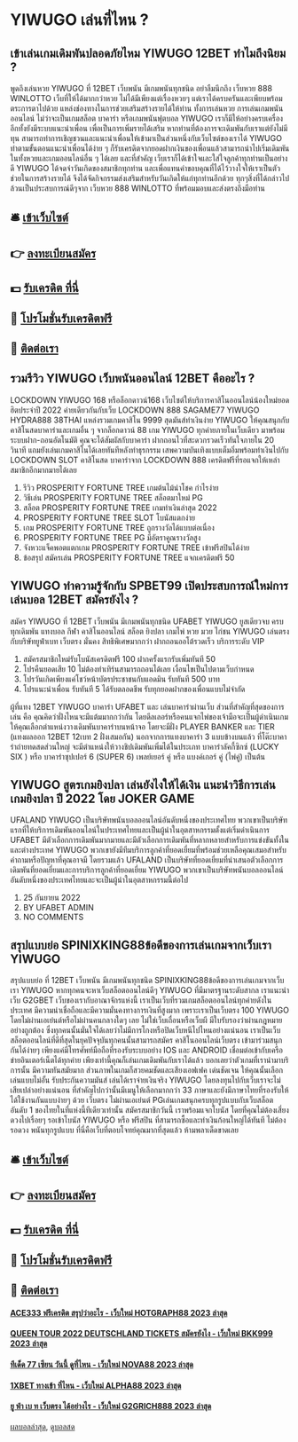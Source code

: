 # YIWUGO เล่นที่ไหน ?
## เข้าเล่นเกมเดิมพันปลอดภัยไหม YIWUGO 12BET ทำไมถึงนิยม ?
พูดถึงเล่นหวย YIWUGO ที่ 12BET เว็บพนัน มีเกมพนันทุกชนิด อย่าลืมนึกถึง เว็บหวย 888 WINLOTTO เว็บที่ให้ได้มากกว่าหวย ไม่ได้มีเพียงแต่เรื่องหวยๆ แต่เราได้ครบครันและเพียบพร้อมตระการตาไปด้วย แหล่งช่องทางในการช่วยเสริมสร้างรายได้ให้ท่าน ทั้งการเล่นหวย การเล่นเกมพนันออนไลน์ ไม่ว่าจะเป็นเกมสล็อต บาคาร่า หรือเกมพนันฟุตบอล YIWUGO เราก็มีให้อย่างครบเครื่อง อีกทั้งยังมีระบบแนะนำเพื่อน เพื่อเป็นการเพิ่มรายได้เสริม หากท่านที่ต้องการจะเดิมพันกับเราแต่ยังไม่มีทุน สามารถทำการเชิญชวนและแนะนำเพื่อนให้เข้ามาเป็นส่วนหนึ่งกับเว็บไซต์ของเราได้ YIWUGO ทำตามขั้นตอนแนะนำเพื่อนได้ง่าย ๆ ก็รับเครดิตจากยอดฝากเงินของเพื่อนแล้วสามารถนำไปเริ่มเดิมพันในทั้งหวยและเกมออนไลน์อื่น ๆ ได้เลย และที่สำคัญ เว็บเราก็ได้เข้าใจและใส่ใจลูกค้าทุกท่านเป็นอย่างดี YIWUGO ได้จดจำวันเกิดของสมาชิกทุกท่าน และเพื่อแทนคำขอบคุณที่ได้ไว้วางใจให้เราเป็นตัวช่วยในการสร้างรายได้ จึงได้จัดกิจกรรมส่งเสริมสำหรับวันเกิดให้แก่ทุกท่านอีกด้วย ทุกๆสิ่งที่ได้กล่าวไป ล้วนเป็นประสบการณ์ดีๆจาก เว็บหวย 888 WINLOTTO ที่พร้อมมอบและส่งตรงถึงมือท่าน

## 🛎 [เข้าเว็บไซต์](https://bit.ly/3SdLNi2)
## 👉 [ลงทะเบียนสมัคร](https://bit.ly/3SdLNi2)
## 💵 [รับเครดิต ที่นี่](https://bit.ly/3dyRKHj)
## 👑 [โปรโมชั่นรับเครดิตฟรี](https://bit.ly/3dyRKHj)
## 📱 [ติดต่อเรา](https://bit.ly/3dyRKHj)

## รวมรีวิว YIWUGO เว็บพนันออนไลน์ 12BET คืออะไร ?
LOCKDOWN YIWUGO 168 หรือล็อกดาวน์168 เว็บไซต์ให้บริการคาสิโนออนไลน์น้องใหม่ยอดฮิตประจำปี 2022 ค่ายเดียวกันกับเว็บ LOCKDOWN 888 SAGAME77 YIWUGO HYDRA888 38THAI แหล่งรวมเกมคาสิโน 9999 สุดมันส์ทำเงินง่าย YIWUGO ให้คุณสนุกกับคาสิโนสดบาคาร่าและเกมอื่น ๆ จากล็อกดาวน์ 88 เกม YIWUGO ทุกค่ายภายในเว็บเดียว มาพร้อมระบบฝาก-ถอนอัตโนมัติ คุณจะได้สัมผัสกับบาคาร่า ฝากถอนไวที่สะดวกรวดเร็วทันใจภายใน 20 วินาที แถมยังเล่นเกมคาสิโนได้เลยทันทีหลังทำธุรกรรม เสพความบันเทิงแบบเต็มอิ่มพร้อมทำเงินไปกับ LOCKDOWN SLOT คาสิโนสด บาคาร่าจาก LOCKDOWN 888 เครดิตฟรีที่รอแจกให้เหล่าสมาชิกอีกมากมายได้เลย
1. รีวิว PROSPERITY FORTUNE TREE เกมต้นไม้นำโชค กำไรง่าย
2. วิธีเล่น PROSPERITY FORTUNE TREE สล็อตมาใหม่ PG
3. สล็อต PROSPERITY FORTUNE TREE เกมทำเงินล่าสุด 2022
4. PROSPERITY FORTUNE TREE SLOT โบนัสแตกง่าย
5. เกม PROSPERITY FORTUNE TREE ถูกรางวัลได้แบบต่อเนื่อง
6. PROSPERITY FORTUNE TREE PG มีอัตราคูณรางวัลสูง
7. จังหวะแจ็คพอตแตกเกม PROSPERITY FORTUNE TREE เข้าฟรีสปินได้ง่าย
8. ข้อสรุป สมัครเล่น PROSPERITY FORTUNE TREE แจกเครดิตฟรี 50

## YIWUGO ทำความรู้จักกับ SPBET99 เปิดประสบการณ์ใหม่การเล่นบอล 12BET สมัครยังไง ?
สมัคร YIWUGO ที่ 12BET เว็บพนัน มีเกมพนันทุกชนิด UFABET YIWUGO ยูสเดียวจบ ครบทุกเดิมพัน แทงบอล กีฬา คาสิโนออนไลน์ สล็อต ยิงปลา เกมไพ่ หวย มวย ไก่ชน YIWUGO เล่นตรงกับบริษัทยูฟ่าเบท เว็บตรง มั่นคง สิทธิพิเศษมากกว่า ฝากถอนออโต้รวดเร็ว บริการระดับ VIP
1. สมัครสมาชิกใหม่รับโบนัสเครดิตฟรี 100 ฝากครั้งแรกรับเพิ่มทันที 50
2. โปรคืนยอดเสีย 10 ไม่ต้องทำเทิร์นสามารถถอนได้เลย เงื่อนไขเป็นไปตามเว็บกำหนด
3. โปรวันเกิดเพียงแค่โชว์หน้าบัตรประชาชนกับแอดมิน รับทันที 500 บาท
4. โปรแนะนำเพื่อน รับทันที 5 ได้รับตลอดชีพ รับทุกยอดฝากของเพื่อนแบบไม่จำกัด

ผู้ที่แทง 12BET YIWUGO บาคาร่า UFABET และ เล่นบาคาร่าผ่านเว็บ ส่วนที่สำคัญที่สุดของการเล่น คือ คุณคิดว่าฝั่งไหนจะมีแต้มมากกว่ากัน โดยดีลเลอร์หรือคนแจกไพ่ของเจ้ามือจะเป็นผู้ดำเนินเกม ให้คุณเลือกตำแหน่งวางเดิมพันบาคาร่าบนหน้าจอ โดยจะมีฝั่ง PLAYER BANKER และ TIER (แทงผลออก 12BET 12เบท 2 ฝั่งเสมอกัน)
นอกจากการแทงบาคาร่า 3 แบบข้างบนแล้ว ที่โต๊ะบาคาร่าถ่ายทดสดส่วนใหญ่ จะมีตำแหน่งให้วางชิปเดิมพันเพิ่มได้ในประเภท บาคาร่าลัคกี้ซิกซ์ (LUCKY SIX ) หรือ บาคาร่าซุปเปอร์ 6 (SUPER 6) เพลย์เยอร์ คู่ หรือ แบงค์เกอร์ คู่ (ไพ่คู่) เป็นต้น

## YIWUGO สูตรเกมยิงปลา เล่นยังไงให้ได้เงิน แนะนำวิธีการเล่น เกมยิงปลา ปี 2022 โดย JOKER GAME
UFALAND YIWUGO เป็นบริษัทพนันบอลออนไลน์อันดับหนึ่งของประเทศไทย พวกเขาเป็นบริษัทแรกที่ให้บริการเดิมพันออนไลน์ในประเทศไทยและเป็นผู้นำในอุตสาหกรรมตั้งแต่เริ่มดำเนินการ UFABET มีตัวเลือกการเดิมพันมากมายและมีตัวเลือกการเดิมพันที่หลากหลายสำหรับการแข่งขันทั้งในและต่างประเทศ YIWUGO พวกเขายังมีทีมบริการลูกค้าที่ยอดเยี่ยมที่พร้อมช่วยเหลือคุณเสมอสำหรับคำถามหรือปัญหาที่คุณอาจมี โดยรวมแล้ว UFALAND เป็นบริษัทที่ยอดเยี่ยมที่นำเสนอตัวเลือกการเดิมพันที่ยอดเยี่ยมและการบริการลูกค้าที่ยอดเยี่ยม YIWUGO พวกเขาเป็นบริษัทพนันบอลออนไลน์อันดับหนึ่งของประเทศไทยและจะเป็นผู้นำในอุตสาหกรรมนี้ต่อไป
1. 25 กันยายน 2022
2. BY UFABET ADMIN
3. NO COMMENTS

## สรุปแบบย่อ SPINIXKING88ข้อดีของการเล่นเกมจากเว็บเรา YIWUGO
สรุปแบบย่อ ที่ 12BET เว็บพนัน มีเกมพนันทุกชนิด SPINIXKING88ข้อดีของการเล่นเกมจากเว็บเรา YIWUGO หากทุกคนจะหาเว็บสล็อตออนไลน์ดีๆ YIWUGO ที่มีมาตรฐานระดับสากล เราแนะนำเว็บ G2GBET เว็บของเรากับอาณาจักรแห่งนี้ เราเป็นเว็บที่รวมเกมสล็อตออนไลน์ทุกค่ายดังในประเทศ มีความน่าเชื่อถือและมีความมั่นคงทางการเงินที่สูงมาก เพราะเราเป็นเว็บตรง 100 YIWUGO โดยไม่ผ่านเอเย่นต์หรือไม่ผ่านคนกลางใดๆ เลย ไม่ใช่เว็บเถื่อนหรือเว็บผี มีใบรับรองว่าผ่านกฎหมายอย่างถูกต้อง ซึ่งทุกคนนั้นมั่นใจได้เลยว่าไม่มีการโกงหรือปิดเว็บหนีไปไหนอย่างแน่นอน เราเป็นเว็บสล็อตออนไลน์ที่ดีที่สุดในยุคปัจจุบันทุกคนนั้นสามารถสมัคร คาสิโนออนไลน์เว็บตรง เข้ามาร่วมสนุกกันได้ง่ายๆ เพียงแค่มีโทรศัพท์มือถือที่รองรับระบบอย่าง IOS และ ANDROID เชื่อมต่อเข้ากับเครือข่ายอินเตอร์เน็ตได้ทุกค่าย เพียงเท่านี้คุณก็เล่นเกมเดิมพันกับเราได้แล้ว บอกเลยว่าตัวเกมที่เรานำมาบริการนั้น มีความทันสมัยมาก ส่วนภาพในเกมก็สวยคมชัดและเสียงเอฟเฟค เด่นชัดเจน ให้คุณนั้นเลือกเล่นแบบไม่อั้น รับประกันความมันส์ เล่นได้เราจ่ายเงินจริง YIWUGO โดยลงทุนไปกับเว็บเราจะไม่เสียเปล่าอย่างแน่นอน ที่สำคัญไปกว่านั้นมีเมนูให้เลือกมากกว่า 33 ภาษาและยังมีภาษาไทยที่รองรับให้ได้ใช้งานกันแบบง่ายๆ ด้วย เว็บตรง ไม่ผ่านเอเย่นต์ PGเล่นเกมสนุกครบทุกรูปแบบกับเว็บสล็อตอันดับ 1 ของไทยในที่แห่งนี้ทีเดียวเท่านั้น สมัครสมาชิกวันนี้ เราพร้อมแจกโบนัส โดยที่คุณไม่ต้องเสี่ยงดวงไปเรื่อยๆ รอเข้าโบนัส YIWUGO หรือ ฟรีสปิน ที่สามารถซื้อและทำเงินก้อนใหญ่ได้ทันที ไม่ต้องรอดวง พนันทุกรูปแบบ ที่นี่คือเว็บที่ตอบโจทย์คุณมากที่สุดแล้ว ห้ามพลาเด็ดขาดเลย

## 🛎 [เข้าเว็บไซต์](https://bit.ly/3SdLNi2)
## 👉 [ลงทะเบียนสมัคร](https://bit.ly/3SdLNi2)
## 💵 [รับเครดิต ที่นี่](https://bit.ly/3dyRKHj)
## 👑 [โปรโมชั่นรับเครดิตฟรี](https://bit.ly/3dyRKHj)
## 📱 [ติดต่อเรา](https://bit.ly/3dyRKHj)

#### [ACE333 ฟรีเครดิต สรุปว่าอะไร - เว็บใหม่ HOTGRAPH88 2023 ล่าสุด](https://atom.io/themes/ace333%20ฟรีเครดิต%20สรุปว่าอะไร%20-%20เว็บใหม่%20hotgraph88%202023%20ล่าสุด)
#### [QUEEN TOUR 2022 DEUTSCHLAND TICKETS สมัครยังไง - เว็บใหม่ BKK999 2023 ล่าสุด](https://atom.io/themes/queen%20tour%202022%20deutschland%20tickets%20สมัครยังไง%20-%20เว็บใหม่%20bkk999%202023%20ล่าสุด)
#### [ทีเด็ด 77 เซียน วันนี้ ดูที่ไหน - เว็บใหม่ NOVA88 2023 ล่าสุด](https://atom.io/themes/ทีเด็ด%2077%20เซียน%20วันนี้%20ดูที่ไหน%20-%20เว็บใหม่%20nova88%202023%20ล่าสุด)
#### [1XBET ทางเข้า ที่ไหน - เว็บใหม่ ALPHA88 2023 ล่าสุด](https://atom.io/themes/1xbet%20ทางเข้า%20ที่ไหน%20-%20เว็บใหม่%20alpha88%202023%20ล่าสุด)
#### [ยู ฟ่า เบ ท เว็บตรง ได้อย่างไร - เว็บใหม่ G2GRICH888 2023 ล่าสุด](https://atom.io/themes/ยู%20ฟ่า%20เบ%20ท%20เว็บตรง%20ได้อย่างไร%20-%20เว็บใหม่%20g2grich888%202023%20ล่าสุด)

[ผลบอลล่าสุด](https://siamsport.tv "ผลบอลล่าสุด"), [ดูบอลสด](https://siamsport.tv/ดูบอลสด "ดูบอลสด")